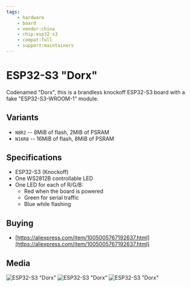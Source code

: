 ```yaml
---
tags:
    - hardware
    - board
    - vendor:china
    - chip:esp32-s3
    - compat:full
    - support:maintainers
---
```


# ESP32-S3 "Dorx"
Codenamed "Dorx", this is a brandless knockoff ESP32-S3 board with a fake "ESP32-S3-WROOM-1" module.

## Variants
- `N8R2` -- 8MiB of flash, 2MiB of PSRAM
- `N16R8` -- 16MiB of flash, 8MiB of PSRAM

## Specifications
- ESP32-S3 (Knockoff)
- One WS2812B controllable LED
- One LED for each of R/G/B:
    - Red when the board is powered
    - Green for serial traffic
    - Blue while flashing

## Buying
- [https://aliexpress.com/item/1005005767192637.html](https://aliexpress.com/item/1005005767192637.html)

## Media

![ESP32-S3 "Dorx"](static/dorx/dorx-1.jpg)
![ESP32-S3 "Dorx"](static/dorx/dorx-2.jpg)
![ESP32-S3 "Dorx"](static/dorx/dorx-3.jpg)